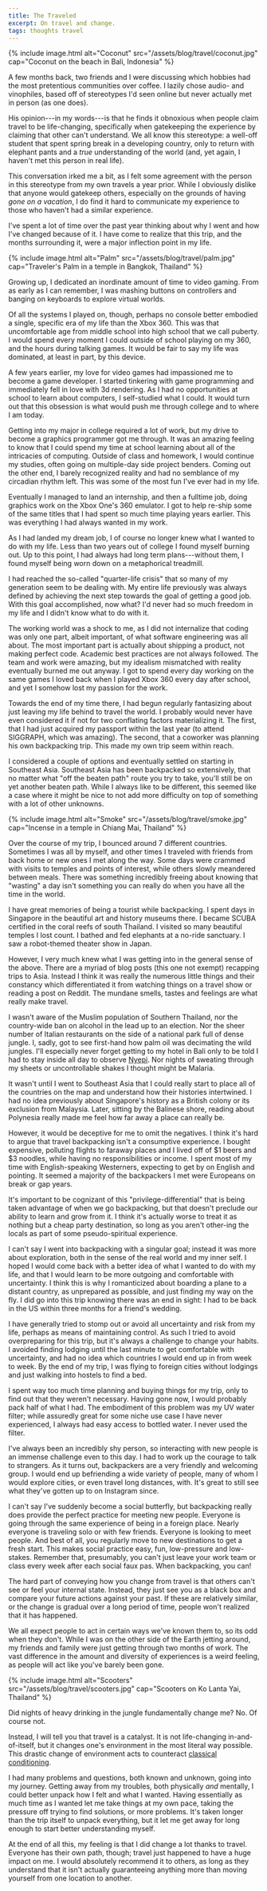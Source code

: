 ```yaml
---
title: The Traveled
excerpt: On travel and change.
tags: thoughts travel
---
```


{% include image.html alt="Coconut" src="/assets/blog/travel/coconut.jpg" cap="Coconut on the beach in Bali, Indonesia" %}

A few months back, two friends and I were discussing which hobbies had the most pretentious communities over coffee.
I lazily chose audio- and vinophiles, based off of stereotypes I'd seen online but never actually met in person (as one does).

His opinion---in my words---is that he finds it obnoxious when people claim travel to be life-changing, specifically when gatekeeping the experience by claiming that other can't understand.
We all know this stereotype: a well-off student that spent spring break in a developing country, only to return with elephant pants and a *true* understanding of the world (and, yet again, I haven't met this person in real life).

This conversation irked me a bit, as I felt some agreement with the person in this stereotype from my own travels a year prior.
While I obviously dislike that anyone would gatekeep others, especially on the grounds of having *gone on a vacation*, I do find it hard to communicate my experience to those who haven't had a similar experience.

I've spent a lot of time over the past year thinking about why I went and how I've changed because of it.
I have come to realize that this trip, and the months surrounding it, were a major inflection point in my life.

{% include image.html alt="Palm" src="/assets/blog/travel/palm.jpg" cap="Traveler's Palm in a temple in Bangkok, Thailand" %}

Growing up, I dedicated an inordinate amount of time to video gaming.
From as early as I can remember, I was mashing buttons on controllers and banging on keyboards to explore virtual worlds.

Of all the systems I played on, though, perhaps no console better embodied a single, specific era of my life than the Xbox 360.
This was that uncomfortable age from middle school into high school that we call puberty.
I would spend every moment I could outside of school playing on my 360, and the hours during talking games.
It would be fair to say my life was dominated, at least in part, by this device.

A few years earlier, my love for video games had impassioned me to become a game developer.
I started tinkering with game programming and immediately fell in love with 3d rendering.
As I had no opportunities at school to learn about computers, I self-studied what I could.
It would turn out that this obsession is what would push me through college and to where I am today.

Getting into my major in college required a lot of work, but my drive to become a graphics programmer got me through.
It was an amazing feeling to know that I could spend my time at school learning about all of the intricacies of computing.
Outside of class and homework, I would continue my studies, often going on multiple-day side project benders.
Coming out the other end, I barely recognized reality and had no semblance of my circadian rhythm left.
This was some of the most fun I've ever had in my life.

Eventually I managed to land an internship, and then a fulltime job, doing graphics work on the Xbox One's 360 emulator.
I got to help re-ship some of the same titles that I had spent so much time playing years earlier.
This was everything I had always wanted in my work.

As I had landed my dream job, I of course no longer knew what I wanted to do with my life.
Less than two years out of college I found myself burning out.
Up to this point, I had always had long term plans---without them, I found myself being worn down on a metaphorical treadmill.

I had reached the so-called "quarter-life crisis" that so many of my generation seem to be dealing with.
My entire life previously was always defined by achieving the next step towards the goal of getting a good job.
With this goal accomplished, now what?
I'd never had so much freedom in my life and I didn't know what to do with it.

The working world was a shock to me, as I did not internalize that coding was only one part, albeit important, of what software engineering was all about.
The most important part is actually about shipping a product, not making perfect code.
Academic best practices are not always followed.
The team and work were amazing, but my idealism mismatched with reality eventually burned me out anyway.
I got to spend every day working on the same games I loved back when I played Xbox 360 every day after school, and yet I somehow lost my passion for the work.

Towards the end of my time there, I had begun regularly fantasizing about just leaving my life behind to travel the world.
I probably would never have even considered it if not for two conflating factors materializing it.
The first, that I had just acquired my passport within the last year (to attend SIGGRAPH, which was amazing).
The second, that a coworker was planning his own backpacking trip.
This made my own trip seem within reach.

I considered a couple of options and eventually settled on starting in Southeast Asia.
Southeast Asia has been backpacked so extensively, that no matter what "off the beaten path" route you try to take, you'll still be on yet another beaten path.
While I always like to be different, this seemed like a case where it might be nice to not add more difficulty on top of something with a lot of other unknowns.

{% include image.html alt="Smoke" src="/assets/blog/travel/smoke.jpg" cap="Incense in a temple in Chiang Mai, Thailand" %}

Over the course of my trip, I bounced around 7 different countries.
Sometimes I was all by myself, and other times I traveled with friends from back home or new ones I met along the way.
Some days were crammed with visits to temples and points of interest, while others slowly meandered between meals.
There was something incredibly freeing about knowing that "wasting" a day isn't something you can really do when you have all the time in the world.

I have great memories of being a tourist while backpacking.
I spent days in Singapore in the beautiful art and history museums there.
I became SCUBA certified in the coral reefs of south Thailand.
I visited so many beautiful temples I lost count.
I bathed and fed elephants at a no-ride sanctuary.
I saw a robot-themed theater show in Japan.

However, I very much knew what I was getting into in the general sense of the above.
There are a myriad of blog posts (this one not exempt) recapping trips to Asia.
Instead I think it was really the numerous little things and their constancy which differentiated it from watching things on a travel show or reading a post on Reddit.
The mundane smells, tastes and feelings are what really make travel.

I wasn't aware of the Muslim population of Southern Thailand, nor the country-wide ban on alcohol in the lead up to an election.
Nor the sheer number of Italian restaurants on the side of a national park full of dense jungle.
I, sadly, got to see first-hand how palm oil was decimating the wild jungles.
I'll especially never forget getting to my hotel in Bali only to be told I had to stay inside all day to observe [Nyepi](https://en.wikipedia.org/wiki/Nyepi).
Nor nights of sweating through my sheets or uncontrollable shakes I thought might be Malaria.

It wasn't until I went to Southeast Asia that I could really start to place all of the countries on the map and understand how their histories intertwined.
I had no idea previously about Singapore's history as a British colony or its exclusion from Malaysia.
Later, sitting by the Balinese shore, reading about Polynesia really made me feel how far away a place can really be.

However, it would be deceptive for me to omit the negatives.
I think it's hard to argue that travel backpacking isn't a consumptive experience.
I bought expensive, polluting flights to faraway places and I lived off of $1 beers and $3 noodles, while having no responsibilities or income.
I spent most of my time with English-speaking Westerners, expecting to get by on English and pointing.
It seemed a majority of the backpackers I met were Europeans on break or gap years.

It's important to be cognizant of this "privilege-differential" that is being taken advantage of when we go backpacking, but that doesn't preclude our ability to learn and grow from it.
I think it's actually worse to treat it as nothing but a cheap party destination, so long as you aren't other-ing the locals as part of some pseudo-spiritual experience.

I can't say I went into backpacking with a singular goal; instead it was more about exploration, both in the sense of the real world and my inner self.
I hoped I would come back with a better idea of what I wanted to do with my life, and that I would learn to be more outgoing and comfortable with uncertainty.
I think this is why I romanticized about boarding a plane to a distant country, as unprepared as possible, and just finding my way on the fly.
I did go into this trip knowing there was an end in sight: I had to be back in the US within three months for a friend's wedding.

I have generally tried to stomp out or avoid all uncertainty and risk from my life, perhaps as means of maintaining control.
As such I tried to avoid overpreparing for this trip, but it's always a challenge to change your habits.
I avoided finding lodging until the last minute to get comfortable with uncertainty, and had no idea which countries I would end up in from week to week.
By the end of my trip, I was flying to foreign cities without lodgings and just walking into hostels to find a bed.

I spent way too much time planning and buying things for my trip, only to find out that they weren't necessary.
Having gone now, I would probably pack half of what I had.
The embodiment of this problem was my UV water filter; while assuredly great for some niche use case I have never experienced, I always had easy access to bottled water.
I never used the filter.

I've always been an incredibly shy person, so interacting with new people is an immense challenge even to this day.
I had to work up the courage to talk to strangers.
As it turns out, backpackers are a very friendly and welcoming group.
I would end up befriending a wide variety of people, many of whom I would explore cities, or even travel long distances, with.
It's great to still see what they've gotten up to on Instagram since.

I can't say I've suddenly become a social butterfly, but backpacking really does provide the perfect practice for meeting new people.
Everyone is going through the same experience of being in a foreign place.
Nearly everyone is traveling solo or with few friends.
Everyone is looking to meet people.
And best of all, you regularly move to new destinations to get a fresh start.
This makes social practice easy, fun, low-pressure and low-stakes.
Remember that, presumably, you can't just leave your work team or class every week after each social faux pas.
When backpacking, you can!

The hard part of conveying how you change from travel is that others can't see or feel your internal state.
Instead, they just see you as a black box and compare your future actions against your past.
If these are relatively similar, or the change is gradual over a long period of time, people won't realized that it has happened.

We all expect people to act in certain ways we've known them to, so its odd when they don't.
While I was on the other side of the Earth jetting around, my friends and family were just getting through two months of work.
The vast difference in the amount and diversity of experiences is a weird feeling, as people will act like you've barely been gone.

{% include image.html alt="Scooters" src="/assets/blog/travel/scooters.jpg" cap="Scooters on Ko Lanta Yai, Thailand" %}

Did nights of heavy drinking in the jungle fundamentally change me?
No.
Of course not.

Instead, I will tell you that travel is a catalyst.
It is not life-changing in-and-of-itself, but it changes one's environment in the most literal way possible.
This drastic change of environment acts to counteract [classical conditioning](https://en.wikipedia.org/wiki/Classical_conditioning).

I had many problems and questions, both known and unknown, going into my journey.
Getting away from my troubles, both physically *and* mentally, I could better unpack how I felt and what I wanted.
Having essentially as much time as I wanted let me take things at my own pace, taking the pressure off trying to find solutions, or more problems.
It's taken longer than the trip itself to unpack everything, but it let me get away for long enough to start better understanding myself.

At the end of all this, my feeling is that I did change a lot thanks to travel.
Everyone has their own path, though; travel just happened to have a huge impact on me.
I would absolutely recommend it to others, as long as they understand that it isn't actually guaranteeing anything more than moving yourself from one location to another.
